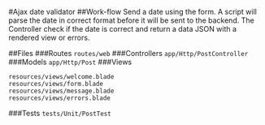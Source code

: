 #Ajax date validator
##Work-flow
Send a date using the form. 
A script will parse the date in correct format before it will be sent to the backend.
The Controller check if the date is correct and return a data JSON with a rendered view or errors.

##Files
###Routes
```routes/web```
###Controllers
```app/Http/PostController```
###Models
```app/Http/Post```
###Views
```
resources/views/welcome.blade
resources/views/form.blade
resources/views/message.blade
resources/views/errors.blade
```
###Tests
```tests/Unit/PostTest```

